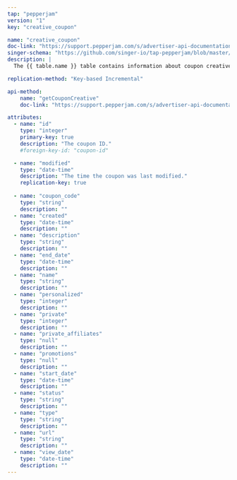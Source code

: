 ```yaml
---
tap: "pepperjam"
version: "1"
key: "creative_coupon"

name: "creative_coupon"
doc-link: "https://support.pepperjam.com/s/advertiser-api-documentation#CouponCreative"
singer-schema: "https://github.com/singer-io/tap-pepperjam/blob/master/tap_pepperjam/schemas/creative_coupon.json"
description: |
  The {{ table.name }} table contains information about coupon creatives in your {{ integration.display_name }} account.

replication-method: "Key-based Incremental"

api-method:
    name: "getCouponCreative"
    doc-link: "https://support.pepperjam.com/s/advertiser-api-documentation#CouponCreative"

attributes:
  - name: "id"
    type: "integer"
    primary-key: true
    description: "The coupon ID."
    #foreign-key-id: "coupon-id"

  - name: "modified"
    type: "date-time"
    description: "The time the coupon was last modified."
    replication-key: true
    
  - name: "coupon_code"
    type: "string"
    description: ""
  - name: "created"
    type: "date-time"
    description: ""
  - name: "description"
    type: "string"
    description: ""
  - name: "end_date"
    type: "date-time"
    description: ""
  - name: "name"
    type: "string"
    description: ""
  - name: "personalized"
    type: "integer"
    description: ""
  - name: "private"
    type: "integer"
    description: ""
  - name: "private_affiliates"
    type: "null"
    description: ""
  - name: "promotions"
    type: "null"
    description: ""
  - name: "start_date"
    type: "date-time"
    description: ""
  - name: "status"
    type: "string"
    description: ""
  - name: "type"
    type: "string"
    description: ""
  - name: "url"
    type: "string"
    description: ""
  - name: "view_date"
    type: "date-time"
    description: ""
---
```

